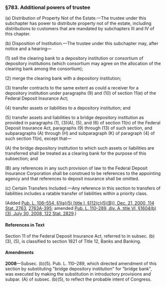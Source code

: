 ### §783. Additional powers of trustee ###

[]()

(a) Distribution of Property Not of the Estate.—The trustee under this subchapter has power to distribute property not of the estate, including distributions to customers that are mandated by subchapters III and IV of this chapter.

[]()

(b) Disposition of Institution.—The trustee under this subchapter may, after notice and a hearing—

[]()

(1) sell the clearing bank to a depository institution or consortium of depository institutions (which consortium may agree on the allocation of the clearing bank among the consortium);

[]()

(2) merge the clearing bank with a depository institution;

[]()

(3) transfer contracts to the same extent as could a receiver for a depository institution under paragraphs (9) and (10) of section 11(e) of the Federal Deposit Insurance Act;

[]()

(4) transfer assets or liabilities to a depository institution; and

[]()

(5) transfer assets and liabilities to a bridge depository institution as provided in paragraphs (1), (3)(A), (5), and (6) of section 11(n) of the Federal Deposit Insurance Act, paragraphs (9) through (13) of such section, and subparagraphs (A) through (H) and subparagraph (K) of paragraph (4) of such section 11(n), except that—

[]()

(A) the bridge depository institution to which such assets or liabilities are transferred shall be treated as a clearing bank for the purpose of this subsection; and

[]()

(B) any references in any such provision of law to the Federal Deposit Insurance Corporation shall be construed to be references to the appointing agency and that references to deposit insurance shall be omitted.

[]()

(c) Certain Transfers Included.—Any reference in this section to transfers of liabilities includes a ratable transfer of liabilities within a priority class.

(Added [Pub. L. 106–554, §1(a)(5) [title I, §112(c)(5)(B)], Dec. 21, 2000, 114 Stat. 2763](/statviewer.htm?volume=114&page=2763), [2763A-395](/statviewer.htm?volume=114&page=2763A-395); amended [Pub. L. 110–289, div. A, title VI, §1604(b)(3), July 30, 2008, 122 Stat. 2829](/statviewer.htm?volume=122&page=2829).)

#### References in Text ####

Section 11 of the Federal Deposit Insurance Act, referred to in subsec. (b)(3), (5), is classified to section 1821 of Title 12, Banks and Banking.

#### Amendments ####

**2008**—Subsec. (b)(5). Pub. L. 110–289, which directed amendment of this section by substituting "bridge depository institution" for "bridge bank", was executed by making the substitution in introductory provisions and subpar. (A) of subsec. (b)(5), to reflect the probable intent of Congress.